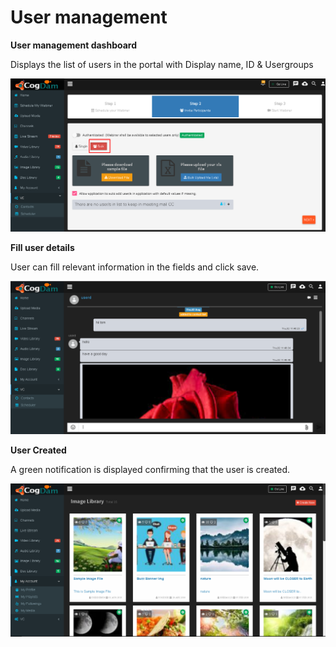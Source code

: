 # User management

**User management dashboard**

Displays the list of users in the portal with Display name, ID & Usergroups

![](../../.gitbook/assets/image%20%2895%29.png)

**Fill user details**

User can fill relevant information in the fields and click save.

![](../../.gitbook/assets/image%20%2821%29.png)

**User Created**

A green notification is displayed confirming that the user is created.

![](../../.gitbook/assets/image%20%2894%29.png)

